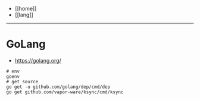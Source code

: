 - [[home]]
- [[lang]]
---
# GoLang
- https://golang.org/

```
# env
goenv
# get source
go get -u github.com/golang/dep/cmd/dep
go get github.com/vapor-ware/ksync/cmd/ksync
```
